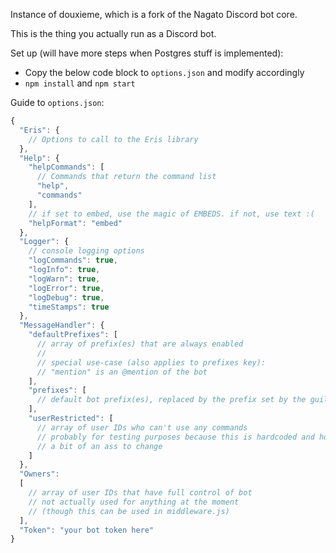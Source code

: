 Instance of douxieme, which is a fork of the Nagato Discord bot core.

This is the thing you actually run as a Discord bot.

Set up (will have more steps when Postgres stuff is implemented):
* Copy the below code block to ``options.json`` and modify accordingly
* ``npm install`` and ``npm start``

Guide to `options.json`:

```js
{
  "Eris": {
    // Options to call to the Eris library
  },
  "Help": {
    "helpCommands": [
      // Commands that return the command list
      "help",
      "commands"
    ],
    // if set to embed, use the magic of EMBEDS. if not, use text :(
    "helpFormat": "embed"
  },
  "Logger": {
    // console logging options
    "logCommands": true,
    "logInfo": true,
    "logWarn": true,
    "logError": true,
    "logDebug": true,
    "timeStamps": true
  },
  "MessageHandler": {
    "defaultPrefixes": [
      // array of prefix(es) that are always enabled
      //
      // special use-case (also applies to prefixes key):
      // "mention" is an @mention of the bot
    ],
    "prefixes": [
      // default bot prefix(es), replaced by the prefix set by the guild
    ],
    "userRestricted": [
      // array of user IDs who can't use any commands
      // probably for testing purposes because this is hardcoded and honestly
      // a bit of an ass to change
    ]
  },
  "Owners":
  [
    // array of user IDs that have full control of bot
    // not actually used for anything at the moment
    // (though this can be used in middleware.js)
  ],
  "Token": "your bot token here"
}
```
